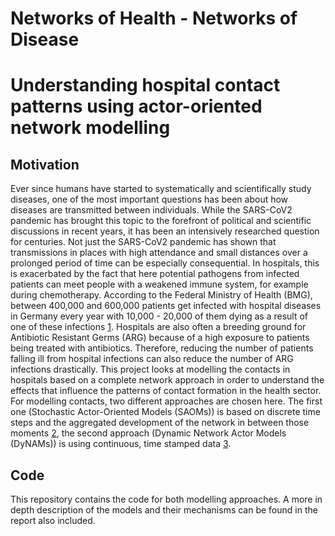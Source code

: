 # Networks of Health - Networks of Disease
# Understanding hospital contact patterns using actor-oriented network modelling

## Motivation
Ever since humans have started to systematically and scientifically study diseases, one of the most important questions has been about how diseases are transmitted between individuals. While the SARS-CoV2 pandemic has brought this topic to the forefront of political and scientific discussions in recent years, it has been an intensively researched question for centuries. Not just the SARS-CoV2 pandemic has shown that transmissions in places with high attendance and small distances over a prolonged period of time can be especially consequential. In hospitals, this is exacerbated by the fact that here potential pathogens from infected patients can meet people with a weakened immune system, for example during chemotherapy. According to the Federal Ministry of Health (BMG), between 400,000 and 600,000 patients get infected with hospital diseases in Germany every year with 10,000 - 20,000 of them dying as a result of one of these infections [1](https://www.bundesgesundheitsministerium.de/krankenhaushygiene.html). 
Hospitals are also often a breeding ground for Antibiotic Resistant Germs (ARG) because of a high exposure to patients being treated with antibiotics. Therefore, reducing the number of patients falling ill from hospital infections can also reduce the number of ARG infections drastically. This project looks at modelling the contacts in hospitals based on a complete network approach in order to understand the effects that influence the patterns of contact formation in the health sector. For modelling contacts, two different approaches are chosen here. The first one (Stochastic Actor-Oriented Models (SAOMs)) is based on discrete time steps and the aggregated development of the network in between those moments [2](https://www.sciencedirect.com/science/article/pii/S0378873309000069), the second approach (Dynamic Network Actor Models (DyNAMs)) is using continuous, time stamped data [3](https://doi.org/10.1177/0081175017709295).

## Code
This repository contains the code for both modelling approaches. A more in depth description of the models and their mechanisms can be found in the report also included. 
